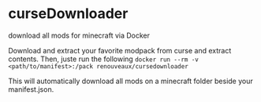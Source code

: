 # curseDownloader
download all mods for minecraft via Docker

Download and extract your favorite modpack from curse and extract contents.
Then, juste run the following
`docker run --rm -v <path/to/manifest>:/pack renouveaux/cursedownloader`

This will automatically download all mods on a minecraft folder beside your manifest.json.
